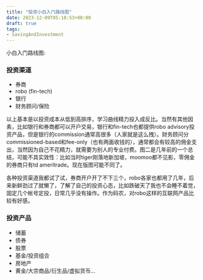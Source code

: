 ```yaml
---
title: "投资小白入门路线图"
date: 2023-12-09T05:18:53+08:00
draft: true
tags:
- SavingAndInvestment
---
```


小白入门路线图:
	
### 投资渠道
- 券商
- robo (fin-tech)
- 银行
- 财务顾问/保险
	
以上基本是以投资成本从低到高排序，学习曲线精力投入成反比。当然有其他因素，比如银行和券商都可以开户交易，银行和fin-tech也都提供robo advisory投资产品，但是银行的commission通常高很多（人家就是这么拽）。财务顾问分commissioned-based和fee-only（也有两面收钱的），通常都会有较高的佣金支出，当然因为自己不花精力，就需要为别人的专业付费。图二是几年前的一个总结，可能不具实效性：比如当时tiger刚落地新加坡，moomoo都不见影，零佣金的券商只有td ameritrade。现在版图可能不同了。
	
各种投资渠道我都试了试，券商开户开了不下三个，robo各家也都用了几年，后来新鲜劲过了就懒了，了解了自己的投资心态，比如跌破天了我也不会睡不着觉，固定几个帐号定投，日常几乎没有操作。作为码农，对robo这样的互联网产品比较有好感。
	
### 投资产品
- 储蓄
- 债券
- 股票
- 基金/投资组合
- 房地产
- 黄金/大宗商品/衍生品/虚拟货币...